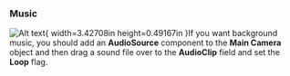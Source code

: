 ### Music

![Alt text](media/image55.png){ width=3.42708in height=0.49167in }If you want
background music, you should add an
**AudioSource** component to the **Main Camera** object and then drag a sound file over to the **AudioClip**
field and set the **Loop** flag.
